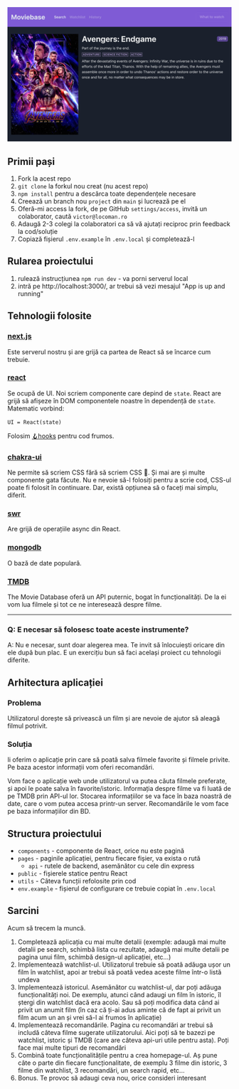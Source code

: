 ![movie.png](./docs/movie.png)

## Primii pași

1. Fork la acest repo
2. `git clone` la forkul nou creat (nu acest repo)
3. `npm install` pentru a descărca toate dependențele necesare
4. Creează un branch nou `project` din `main` și lucrează pe el
5. Oferă-mi access la fork, de pe GitHub `settings/access`, invită un colaborator, caută
   `victor@locoman.ro`
6. Adaugă 2-3 colegi la colaboratori ca să vă ajutați reciproc prin feedback la cod/soluție
7. Copiază fișierul `.env.example` în `.env.local` și completează-l

## Rularea proiectului

1. rulează instrucțiunea `npm run dev` - va porni serverul local
2. intră pe http://localhost:3000/, ar trebui să vezi mesajul "App is up and running"

## Tehnologii folosite

### [next.js](https://nextjs.org/docs/getting-started)

Este serverul nostru și are grijă ca partea de React să se încarce cum trebuie.

### [react](https://reactjs.org/docs/hello-world.html)

Se ocupă de UI. Noi scriem componente care depind de `state`. React are grijă să afișeze în DOM
componentele noastre în dependență de `state`. Matematic vorbind:

```
UI = React(state)
```

Folosim [🪝hooks](https://reactjs.org/docs/hooks-intro.html) pentru cod frumos.

### [chakra-ui](https://chakra-ui.com/docs/principles)

Ne permite să scriem CSS fără să scriem CSS 🤩. Și mai are și multe componente gata făcute. Nu e
nevoie să-l folosiți pentru a scrie cod, CSS-ul poate fi folosit în continuare. Dar, există opțiunea
să o faceți mai simplu, diferit.

### [swr](https://swr.vercel.app/)

Are grijă de operațiile async din React.

### [mongodb](https://docs.mongodb.com/drivers/node/usage-examples)

O bază de date populară.

### [TMDB](https://developers.themoviedb.org/3/search/search-movies)

The Movie Database oferă un API puternic, bogat în funcționalități. De la ei vom lua filmele și tot
ce ne interesează despre filme.

---

### Q: E necesar să folosesc toate aceste instrumente?

A: Nu e necesar, sunt doar alegerea mea. Te invit să înlocuiești oricare din ele după bun plac. E un
exercițiu bun să faci același proiect cu tehnologii diferite.

## Arhitectura aplicației

### Problema

Utilizatorul dorește să privească un film și are nevoie de ajutor să aleagă filmul potrivit.

### Soluția

Ii oferim o aplicație prin care să poată salva filmele favorite și filmele privite. Pe baza acestor
informații vom oferi recomandări.

Vom face o aplicație web unde utilizatorul va putea căuta filmele preferate, și apoi le poate salva
în favorite/istoric. Informația despre filme va fi luată de pe TMDB prin API-ul lor. Stocarea
informațiilor se va face în baza noastră de date, care o vom putea accesa printr-un server.
Recomandările le vom face pe baza informațiilor din BD.

## Structura proiectului

- `components` - componente de React, orice nu este pagină
- `pages` - paginile aplicației, pentru fiecare fișier, va exista o rută
  - `api` - rutele de backend, asemănător cu cele din express
- `public` - fișierele statice pentru React
- `utils` - Câteva funcții refolosite prin cod
- `env.example` - fișierul de configurare ce trebuie copiat în `.env.local`

## Sarcini

Acum să trecem la muncă.

1. Completează aplicația cu mai multe detalii (exemple: adaugă mai multe detalii pe search, schimbă lista cu rezultate, adaugă mai multe detalii pe pagina unui film, schimbă design-ul aplicației, etc...)
2. Implementează watchlist-ul. Utilizatorul trebuie să poată adăuga ușor un film în watchlist, apoi ar trebui să poată vedea aceste filme într-o listă undeva
3. Implementează istoricul. Asemănător cu watchlist-ul, dar poți adăuga funcționalități noi. De exemplu, atunci când adaugi un film în istoric, îl ștergi din watchlist dacă era acolo. Sau să poți modifica data când ai privit un anumit film (în caz că ți-ai adus aminte că de fapt ai privit un film acum un an și vrei să-l ai frumos în aplicație)
4. Implementează recomandările. Pagina cu recomandări ar trebui să includă câteva filme sugerate utilizatorului. Aici poți să te bazezi pe watchlist, istoric și TMDB (care are câteva api-uri utile pentru asta). Poți face mai multe tipuri de recomandări
5. Combină toate funcționalitățile pentru a crea homepage-ul. Aș pune câte o parte din fiecare funcționalitate, de exemplu 3 filme din istoric, 3 filme din watchlist, 3 recomandări, un search rapid, etc...
6. Bonus. Te provoc să adaugi ceva nou, orice consideri interesant
